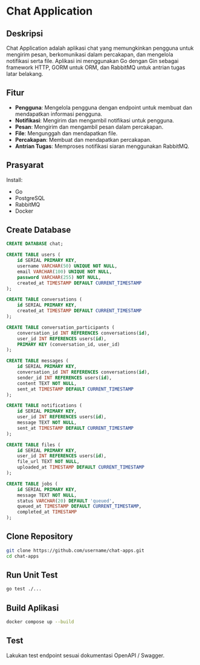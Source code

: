# Chat Application

## Deskripsi

Chat Application adalah aplikasi chat yang memungkinkan pengguna untuk mengirim pesan, berkomunikasi dalam percakapan, dan mengelola notifikasi serta file. Aplikasi ini menggunakan Go dengan Gin sebagai framework HTTP, GORM untuk ORM, dan RabbitMQ untuk antrian tugas latar belakang.

## Fitur

- **Pengguna**: Mengelola pengguna dengan endpoint untuk membuat dan mendapatkan informasi pengguna.
- **Notifikasi**: Mengirim dan mengambil notifikasi untuk pengguna.
- **Pesan**: Mengirim dan mengambil pesan dalam percakapan.
- **File**: Mengunggah dan mendapatkan file.
- **Percakapan**: Membuat dan mendapatkan percakapan.
- **Antrian Tugas**: Memproses notifikasi siaran menggunakan RabbitMQ.

## Prasyarat
Install:
- Go
- PostgreSQL
- RabbitMQ
- Docker

## Create Database
```sql
CREATE DATABASE chat;

CREATE TABLE users (
    id SERIAL PRIMARY KEY,
    username VARCHAR(50) UNIQUE NOT NULL,
    email VARCHAR(100) UNIQUE NOT NULL,
    password VARCHAR(255) NOT NULL,
    created_at TIMESTAMP DEFAULT CURRENT_TIMESTAMP
);

CREATE TABLE conversations (
    id SERIAL PRIMARY KEY,
    created_at TIMESTAMP DEFAULT CURRENT_TIMESTAMP
);

CREATE TABLE conversation_participants (
    conversation_id INT REFERENCES conversations(id),
    user_id INT REFERENCES users(id),
    PRIMARY KEY (conversation_id, user_id)
);

CREATE TABLE messages (
    id SERIAL PRIMARY KEY,
    conversation_id INT REFERENCES conversations(id),
    sender_id INT REFERENCES users(id),
    content TEXT NOT NULL,
    sent_at TIMESTAMP DEFAULT CURRENT_TIMESTAMP
);

CREATE TABLE notifications (
    id SERIAL PRIMARY KEY,
    user_id INT REFERENCES users(id),
    message TEXT NOT NULL,
    sent_at TIMESTAMP DEFAULT CURRENT_TIMESTAMP
);

CREATE TABLE files (
    id SERIAL PRIMARY KEY,
    user_id INT REFERENCES users(id),
    file_url TEXT NOT NULL,
    uploaded_at TIMESTAMP DEFAULT CURRENT_TIMESTAMP
);

CREATE TABLE jobs (
    id SERIAL PRIMARY KEY,
    message TEXT NOT NULL,
    status VARCHAR(20) DEFAULT 'queued',
    queued_at TIMESTAMP DEFAULT CURRENT_TIMESTAMP,
    completed_at TIMESTAMP
);

```

## Clone Repository
```bash
git clone https://github.com/username/chat-apps.git
cd chat-apps
```
## Run Unit Test
```bash
go test ./...
```
## Build Aplikasi
```bash
docker compose up --build
```

## Test
Lakukan test endpoint sesuai dokumentasi OpenAPI / Swagger.